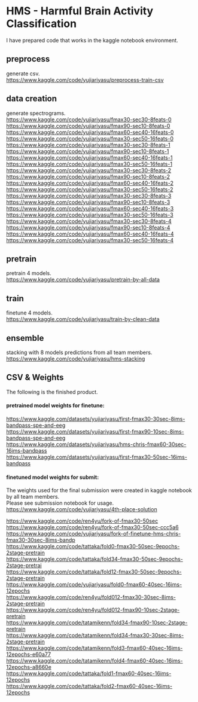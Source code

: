 # HMS - Harmful Brain Activity Classification
I have prepared code that works in the kaggle notebook environment.  

## preprocess
generate csv.  
https://www.kaggle.com/code/yujiariyasu/preprocess-train-csv

## data creation
generate spectrograms.  
https://www.kaggle.com/code/yujiariyasu/fmax30-sec30-8feats-0
https://www.kaggle.com/code/yujiariyasu/fmax90-sec10-8feats-0
https://www.kaggle.com/code/yujiariyasu/fmax60-sec40-16feats-0
https://www.kaggle.com/code/yujiariyasu/fmax30-sec50-16feats-0
https://www.kaggle.com/code/yujiariyasu/fmax30-sec30-8feats-1
https://www.kaggle.com/code/yujiariyasu/fmax90-sec10-8feats-1
https://www.kaggle.com/code/yujiariyasu/fmax60-sec40-16feats-1
https://www.kaggle.com/code/yujiariyasu/fmax30-sec50-16feats-1
https://www.kaggle.com/code/yujiariyasu/fmax30-sec30-8feats-2
https://www.kaggle.com/code/yujiariyasu/fmax90-sec10-8feats-2
https://www.kaggle.com/code/yujiariyasu/fmax60-sec40-16feats-2
https://www.kaggle.com/code/yujiariyasu/fmax30-sec50-16feats-2
https://www.kaggle.com/code/yujiariyasu/fmax30-sec30-8feats-3
https://www.kaggle.com/code/yujiariyasu/fmax90-sec10-8feats-3
https://www.kaggle.com/code/yujiariyasu/fmax60-sec40-16feats-3
https://www.kaggle.com/code/yujiariyasu/fmax30-sec50-16feats-3
https://www.kaggle.com/code/yujiariyasu/fmax30-sec30-8feats-4
https://www.kaggle.com/code/yujiariyasu/fmax90-sec10-8feats-4
https://www.kaggle.com/code/yujiariyasu/fmax60-sec40-16feats-4
https://www.kaggle.com/code/yujiariyasu/fmax30-sec50-16feats-4

## pretrain
pretrain 4 models.  
https://www.kaggle.com/code/yujiariyasu/pretrain-by-all-data

## train
finetune 4 models.  
https://www.kaggle.com/code/yujiariyasu/train-by-clean-data

## ensemble
stacking with 8 models predictions from all team members.  
https://www.kaggle.com/code/yujiariyasu/hms-stacking

## CSV & Weights
The following is the finished product.  

#### pretrained model weights for finetune:  
https://www.kaggle.com/datasets/yujiariyasu/first-fmax30-30sec-8ims-bandpass-spe-and-eeg  
https://www.kaggle.com/datasets/yujiariyasu/first-fmax90-10sec-8ims-bandpass-spe-and-eeg  
https://www.kaggle.com/datasets/yujiariyasu/hms-chris-fmax60-30sec-16ims-bandpass  
https://www.kaggle.com/datasets/yujiariyasu/first-fmax30-50sec-16ims-bandpass  

#### finetuned model weights for submit:  
The weights used for the final submission were created in kaggle notebook by all team members.  
Please see submission notebook for usage. https://www.kaggle.com/code/yujiariyasu/4th-place-solution  

https://www.kaggle.com/code/ren4yu/fork-of-fmax30-50sec  
https://www.kaggle.com/code/ren4yu/fork-of-fmax30-50sec-ccc5a6  
https://www.kaggle.com/code/yujiariyasu/fork-of-finetune-hms-chris-fmax30-30sec-8ims-bandp  
https://www.kaggle.com/code/tattaka/fold0-fmax30-50sec-9epochs-2stage-pretrain  
https://www.kaggle.com/code/tattaka/fold34-fmax30-50sec-9epochs-2stage-pretrai  
https://www.kaggle.com/code/tattaka/fold12-fmax30-50sec-9epochs-2stage-pretrain  
https://www.kaggle.com/code/yujiariyasu/fold0-fmax60-40sec-16ims-12epochs  
https://www.kaggle.com/code/ren4yu/fold012-fmax30-30sec-8ims-2stage-pretrain  
https://www.kaggle.com/code/ren4yu/fold012-fmax90-10sec-2stage-pretrain  
https://www.kaggle.com/code/tatamikenn/fold34-fmax90-10sec-2stage-pretrain  
https://www.kaggle.com/code/tatamikenn/fold34-fmax30-30sec-8ims-2stage-pretrain  
https://www.kaggle.com/code/tatamikenn/fold3-fmax60-40sec-16ims-12epochs-e60a77  
https://www.kaggle.com/code/tatamikenn/fold4-fmax60-40sec-16ims-12epochs-a8660e  
https://www.kaggle.com/code/tattaka/fold1-fmax60-40sec-16ims-12epochs  
https://www.kaggle.com/code/tattaka/fold2-fmax60-40sec-16ims-12epochs  

